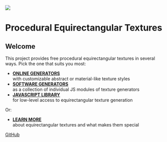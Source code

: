 ﻿<img class="logo" src="../assets/logo/logo.png">

# Procedural Equirectangular Textures


## Welcome
	
	
This project provides free procedural equirectangular textures in several ways.
Pick the one that suits you most:

	
* [**ONLINE GENERATORS**](online/)<br>with customizable abstract or material-like texture styles
* [**SOFTWARE GENERATORS**](docs/patterns.md)<br>as a collection of individual JS modules of texture generators
* [**JAVASCRIPT LIBRARY**](docs/API.md)<br>for low-level access to equirectangular texture generation


Or:


* [**LEARN MORE**](docs/about.md)<br>about equirectangular textures and what makes them special


<div class="footnote">
	<a href="https://github.com/boytchev/texture-generator">GitHub</a>
</div>
